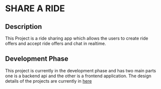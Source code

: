 # SHARE A RIDE 

## Description

This Project is a ride sharing app which allows the users to create ride offers and accept ride offers and chat in realtime. 

## Development Phase

This project is currently in the development phase and has two main parts one is a backend api and the other is a frontend application. 
The design details of the projects are currently in [here](design-doc/overview.md) 

